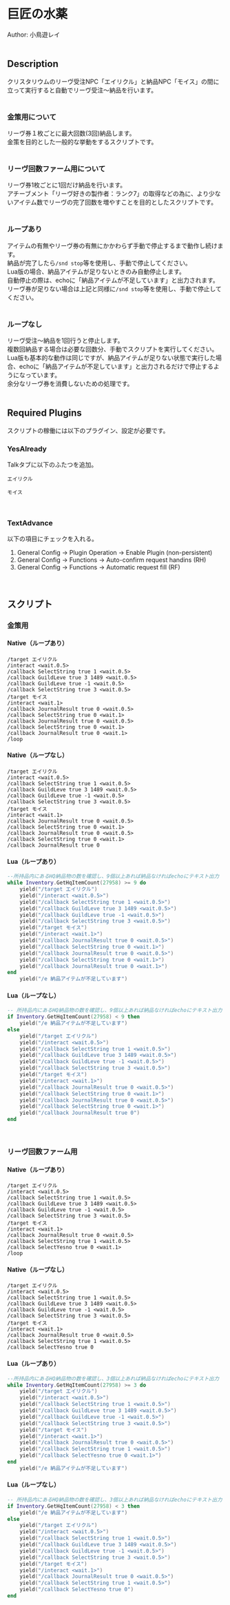 # 巨匠の水薬<br/>
Author: 小鳥遊レイ
<br/>
<br/>

## Description<br/>
クリスタリウムのリーヴ受注NPC「エイリクル」と納品NPC「モイス」の間に立って実行すると自動でリーヴ受注～納品を行います。<br/>
<br/>

### 金策用について<br/>
リーヴ券１枚ごとに最大回数(3回)納品します。<br/>
金策を目的とした一般的な挙動をするスクリプトです。<br/>
<br/>

### リーヴ回数ファーム用について<br/>
リーヴ券1枚ごとに1回だけ納品を行います。<br/>
アチーブメント「リーヴ好きの製作者：ランク7」の取得などの為に、より少ないアイテム数でリーヴの完了回数を増やすことを目的としたスクリプトです。<br/>
<br/>

### ループあり<br/>
アイテムの有無やリーヴ券の有無にかかわらず手動で停止するまで動作し続けます。<br/>
納品が完了したら`/snd stop`等を使用し、手動で停止してください。<br/>
Lua版の場合、納品アイテムが足りないときのみ自動停止します。<br/>
自動停止の際は、echoに「納品アイテムが不足しています」と出力されます。<br/>
リーヴ券が足りない場合は上記と同様に`/snd stop`等を使用し、手動で停止してください。<br/>
<br/>

### ループなし<br/>
リーヴ受注～納品を1回行うと停止します。<br/>
複数回納品する場合は必要な回数分、手動でスクリプトを実行してください。<br/>
Lua版も基本的な動作は同じですが、納品アイテムが足りない状態で実行した場合、echoに「納品アイテムが不足しています」と出力されるだけで停止するようになっています。<br/>
余分なリーヴ券を消費しないための処理です。<br/>
<br/>

## Required Plugins<br/>
スクリプトの稼働には以下のプラグイン、設定が必要です。<br/>

### YesAlready <br/>
Talkタブに以下のふたつを追加。<br/>
```
エイリクル
```
```
モイス
```
<br/>

### TextAdvance<br/>
以下の項目にチェックを入れる。<br/>
1.  General Config -> Plugin Operation -> Enable Plugin (non-persistent)<br/>
2.  General Config -> Functions -> Auto-confirm request handins (RH)<br/>
3.  General Config -> Functions -> Automatic request fill (RF)<br/>
<br/>

## スクリプト<br/>
### 金策用<br/>
#### Native（ループあり）
```
/target エイリクル
/interact <wait.0.5>
/callback SelectString true 1 <wait.0.5>
/callback GuildLeve true 3 1489 <wait.0.5>
/callback GuildLeve true -1 <wait.0.5>
/callback SelectString true 3 <wait.0.5>
/target モイス
/interact <wait.1>
/callback JournalResult true 0 <wait.0.5>
/callback SelectString true 0 <wait.1>
/callback JournalResult true 0 <wait.0.5>
/callback SelectString true 0 <wait.1>
/callback JournalResult true 0 <wait.1>
/loop
```
#### Native（ループなし）
```
/target エイリクル
/interact <wait.0.5>
/callback SelectString true 1 <wait.0.5>
/callback GuildLeve true 3 1489 <wait.0.5>
/callback GuildLeve true -1 <wait.0.5>
/callback SelectString true 3 <wait.0.5>
/target モイス
/interact <wait.1>
/callback JournalResult true 0 <wait.0.5>
/callback SelectString true 0 <wait.1>
/callback JournalResult true 0 <wait.0.5>
/callback SelectString true 0 <wait.1>
/callback JournalResult true 0
```
#### Lua（ループあり）
```Lua
--所持品内にあるHQ納品物の数を確認し、9個以上あれば納品なければechoにテキスト出力
while Inventory.GetHqItemCount(27958) >= 9 do
    yield("/target エイリクル")
    yield("/interact <wait.0.5>")
    yield("/callback SelectString true 1 <wait.0.5>")
    yield("/callback GuildLeve true 3 1489 <wait.0.5>")
    yield("/callback GuildLeve true -1 <wait.0.5>")
    yield("/callback SelectString true 3 <wait.0.5>")
    yield("/target モイス")
    yield("/interact <wait.1>")
    yield("/callback JournalResult true 0 <wait.0.5>")
    yield("/callback SelectString true 0 <wait.1>")
    yield("/callback JournalResult true 0 <wait.0.5>")
    yield("/callback SelectString true 0 <wait.1>")
    yield("/callback JournalResult true 0 <wait.1>")
end
    yield("/e 納品アイテムが不足しています")
```
#### Lua（ループなし）
```Lua
-- 所持品内にあるHQ納品物の数を確認し、9個以上あれば納品なければechoにテキスト出力
if Inventory.GetHqItemCount(27958) < 9 then
    yield("/e 納品アイテムが不足しています")
else
    yield("/target エイリクル")
    yield("/interact <wait.0.5>")
    yield("/callback SelectString true 1 <wait.0.5>")
    yield("/callback GuildLeve true 3 1489 <wait.0.5>")
    yield("/callback GuildLeve true -1 <wait.0.5>")
    yield("/callback SelectString true 3 <wait.0.5>")
    yield("/target モイス")
    yield("/interact <wait.1>")
    yield("/callback JournalResult true 0 <wait.0.5>")
    yield("/callback SelectString true 0 <wait.1>")
    yield("/callback JournalResult true 0 <wait.0.5>")
    yield("/callback SelectString true 0 <wait.1>")
    yield("/callback JournalResult true 0")
end
```
<br/>

### リーヴ回数ファーム用<br/>
#### Native（ループあり）
```
/target エイリクル
/interact <wait.0.5>
/callback SelectString true 1 <wait.0.5>
/callback GuildLeve true 3 1489 <wait.0.5>
/callback GuildLeve true -1 <wait.0.5>
/callback SelectString true 3 <wait.0.5>
/target モイス
/interact <wait.1>
/callback JournalResult true 0 <wait.0.5>
/callback SelectString true 1 <wait.0.5>
/callback SelectYesno true 0 <wait.1>
/loop
```
#### Native（ループなし）
```
/target エイリクル
/interact <wait.0.5>
/callback SelectString true 1 <wait.0.5>
/callback GuildLeve true 3 1489 <wait.0.5>
/callback GuildLeve true -1 <wait.0.5>
/callback SelectString true 3 <wait.0.5>
/target モイス
/interact <wait.1>
/callback JournalResult true 0 <wait.0.5>
/callback SelectString true 1 <wait.0.5>
/callback SelectYesno true 0
```
#### Lua（ループあり）
```Lua
--所持品内にあるHQ納品物の数を確認し、3個以上あれば納品なければechoにテキスト出力
while Inventory.GetHqItemCount(27958) >= 3 do
    yield("/target エイリクル")
    yield("/interact <wait.0.5>")
    yield("/callback SelectString true 1 <wait.0.5>")
    yield("/callback GuildLeve true 3 1489 <wait.0.5>")
    yield("/callback GuildLeve true -1 <wait.0.5>")
    yield("/callback SelectString true 3 <wait.0.5>")
    yield("/target モイス")
    yield("/interact <wait.1>")
    yield("/callback JournalResult true 0 <wait.0.5>")
    yield("/callback SelectString true 1 <wait.0.5>")
    yield("/callback SelectYesno true 0 <wait.1>")
end
    yield("/e 納品アイテムが不足しています")
```
#### Lua（ループなし）
```Lua
-- 所持品内にあるHQ納品物の数を確認し、3個以上あれば納品なければechoにテキスト出力
if Inventory.GetHqItemCount(27958) < 3 then
    yield("/e 納品アイテムが不足しています")
else
    yield("/target エイリクル")
    yield("/interact <wait.0.5>")
    yield("/callback SelectString true 1 <wait.0.5>")
    yield("/callback GuildLeve true 3 1489 <wait.0.5>")
    yield("/callback GuildLeve true -1 <wait.0.5>")
    yield("/callback SelectString true 3 <wait.0.5>")
    yield("/target モイス")
    yield("/interact <wait.1>")
    yield("/callback JournalResult true 0 <wait.0.5>")
    yield("/callback SelectString true 1 <wait.0.5>")
    yield("/callback SelectYesno true 0")
end
```